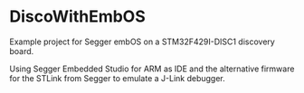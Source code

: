 # DiscoWithEmbOS

Example project for Segger embOS on a STM32F429I-DISC1 discovery board.

Using Segger Embedded Studio for ARM as IDE and the alternative firmware for the STLink from Segger to emulate a J-Link debugger.
